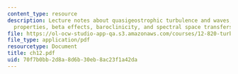 ```yaml
---
content_type: resource
description: Lecture notes about quasigeostrophic turbulence and waves, conserved
  properties, beta effects, baroclinicity, and spectral space transfers.
file: https://ol-ocw-studio-app-qa.s3.amazonaws.com/courses/12-820-turbulence-in-the-ocean-and-atmosphere-spring-2006/70f7b0bb2d8a8d6b30eb8ac23f1a42da_ch12.pdf
file_type: application/pdf
resourcetype: Document
title: ch12.pdf
uid: 70f7b0bb-2d8a-8d6b-30eb-8ac23f1a42da
---
```

